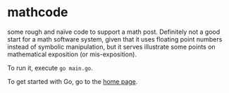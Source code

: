 # mathcode

some rough and naïve code to support a math post.
Definitely not a good start for a math software system, given that it uses
floating point numbers instead of symbolic manipulation, but it serves
illustrate some points on mathematical exposition (or mis-exposition).

To run it, execute `go main.go`.

To get started with Go, go to the [home page](https://go.dev).
